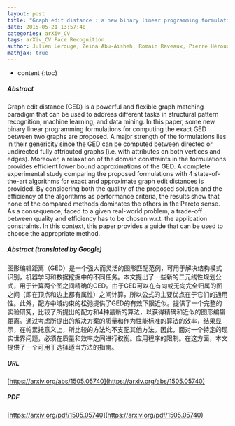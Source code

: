 ```yaml
---
layout: post
title: "Graph edit distance : a new binary linear programming formulation"
date: 2015-05-21 13:57:40
categories: arXiv_CV
tags: arXiv_CV Face Recognition
author: Julien Lerouge, Zeina Abu-Aisheh, Romain Raveaux, Pierre Héroux, Sébastien Adam
mathjax: true
---
```


* content
{:toc}

##### Abstract
Graph edit distance (GED) is a powerful and flexible graph matching paradigm that can be used to address different tasks in structural pattern recognition, machine learning, and data mining. In this paper, some new binary linear programming formulations for computing the exact GED between two graphs are proposed. A major strength of the formulations lies in their genericity since the GED can be computed between directed or undirected fully attributed graphs (i.e. with attributes on both vertices and edges). Moreover, a relaxation of the domain constraints in the formulations provides efficient lower bound approximations of the GED. A complete experimental study comparing the proposed formulations with 4 state-of-the-art algorithms for exact and approximate graph edit distances is provided. By considering both the quality of the proposed solution and the efficiency of the algorithms as performance criteria, the results show that none of the compared methods dominates the others in the Pareto sense. As a consequence, faced to a given real-world problem, a trade-off between quality and efficiency has to be chosen w.r.t. the application constraints. In this context, this paper provides a guide that can be used to choose the appropriate method.

##### Abstract (translated by Google)
图形编辑距离（GED）是一个强大而灵活的图形匹配范例，可用于解决结构模式识别，机器学习和数据挖掘中的不同任务。本文提出了一些新的二元线性规划公式，用于计算两个图之间精确的GED。由于GED可以在有向或无向完全归属的图之间（即在顶点和边上都有属性）之间计算，所以公式的主要优点在于它们的通用性。此外，配方中域约束的松弛提供了GED的有效下限近似。提供了一个完整的实验研究，比较了所提出的配方和4种最新的算法，以获得精确和近似的图形编辑距离。通过考虑所提出的解决方案的质量和作为性能标准的算法的效率，结果显示，在帕累托意义上，所比较的方法均不支配其他方法。因此，面对一个特定的现实世界问题，必须在质量和效率之间进行权衡。应用程序的限制。在这方面，本文提供了一个可用于选择适当方法的指南。

##### URL
[https://arxiv.org/abs/1505.05740](https://arxiv.org/abs/1505.05740)

##### PDF
[https://arxiv.org/pdf/1505.05740](https://arxiv.org/pdf/1505.05740)

